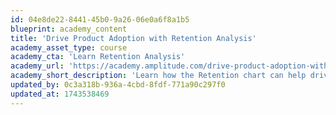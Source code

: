 ```yaml
---
id: 04e8de22-8441-45b0-9a26-06e0a6f8a1b5
blueprint: academy_content
title: 'Drive Product Adoption with Retention Analysis'
academy_asset_type: course
academy_cta: 'Learn Retention Analysis'
academy_url: 'https://academy.amplitude.com/drive-product-adoption-with-retention-analysis'
academy_short_description: 'Learn how the Retention chart can help drive product adoption.'
updated_by: 0c3a318b-936a-4cbd-8fdf-771a90c297f0
updated_at: 1743538469
---
```

